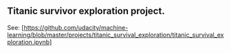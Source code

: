 ## Titanic survivor exploration project.

See: [https://github.com/udacity/machine-learning/blob/master/projects/titanic_survival_exploration/titanic_survival_exploration.ipynb]